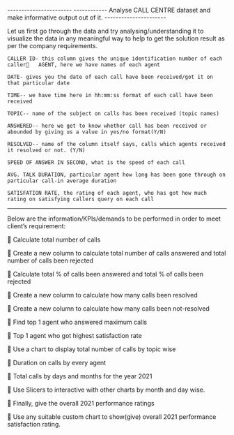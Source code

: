 ----------------------- ------------    Analyse CALL CENTRE dataset and make informative output out of it. ---------------------- 

Let us first go through the data and try analysing/understanding it to visualize the data in any meaningful way to help to get the solution result as per the company requirements.

	CALLER ID- this column gives the unique identification number of each caller	AGENT, here we have names of each agent 

	DATE- gives you the date of each call have been received/got it on that particular date

	TIME-- we have time here in hh:mm:ss format of each call have been received

	TOPIC-- name of the subject on calls has been received (topic names)

	ANSWERED-- here we get to know whether call has been received or abounded by giving us a value in yes/no format(Y/N) 

	RESOLVED-- name of the column itself says, calls which agents received it resolved or not. (Y/N)

	SPEED OF ANSWER IN SECOND, what is the speed of each call

	AVG. TALK DURATION, particular agent how long has been gone through on particular call-in average duration

	SATISFATION RATE, the rating of each agent, who has got how much rating on satisfying callers query on each call
 ------------------------------------------------------------------------------------------------------------------------------------------------------------------------------------

Below are the information/KPIs/demands to be performed in order to meet client’s requirement:


	Calculate total number of calls

	Create a new column to calculate total number of calls answered and total number of calls been rejected

	Calculate total % of calls been answered and total % of calls been rejected


	Create a new column to calculate how many calls been resolved 

	Create a new column to calculate how many calls been not-resolved 

	Find top 1 agent who answered maximum calls

	Top 1 agent who got highest satisfaction rate

	Use a chart to display total number of calls by topic wise

	Duration on calls by every agent

	Total calls by days and months for the year 2021

	Use Slicers to interactive with other charts by month and day wise.

	Finally, give the overall 2021 performance ratings 

	Use any suitable custom chart to show(give) overall 2021 performance satisfaction rating. 


 
